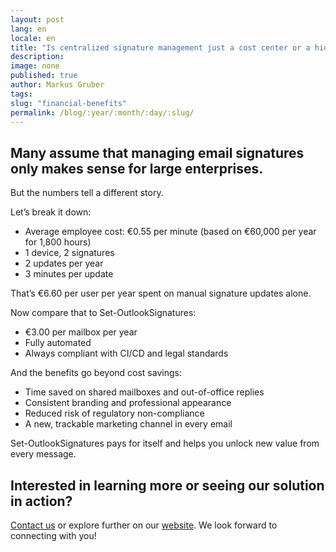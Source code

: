 ```yaml
---
layout: post
lang: en
locale: en
title: "Is centralized signature management just a cost center or a hidden opportunity?"
description:
image: none
published: true
author: Markus Gruber
tags: 
slug: "financial-benefits"
permalink: /blog/:year/:month/:day/:slug/
---
```

## Many assume that managing email signatures only makes sense for large enterprises.
But the numbers tell a different story.

Let’s break it down:
- Average employee cost: €0.55 per minute (based on €60,000 per year for 1,800 hours)
- 1 device, 2 signatures
- 2 updates per year
- 3 minutes per update

That’s €6.60 per user per year spent on manual signature updates alone.

Now compare that to Set-OutlookSignatures:
- €3.00 per mailbox per year
- Fully automated
- Always compliant with CI/CD and legal standards

And the benefits go beyond cost savings:
- Time saved on shared mailboxes and out-of-office replies
- Consistent branding and professional appearance
- Reduced risk of regulatory non-compliance
- A new, trackable marketing channel in every email

Set-OutlookSignatures pays for itself and helps you unlock new value from every message.

## Interested in learning more or seeing our solution in action?
[Contact us](/contact) or explore further on our [website](/). We look forward to connecting with you!